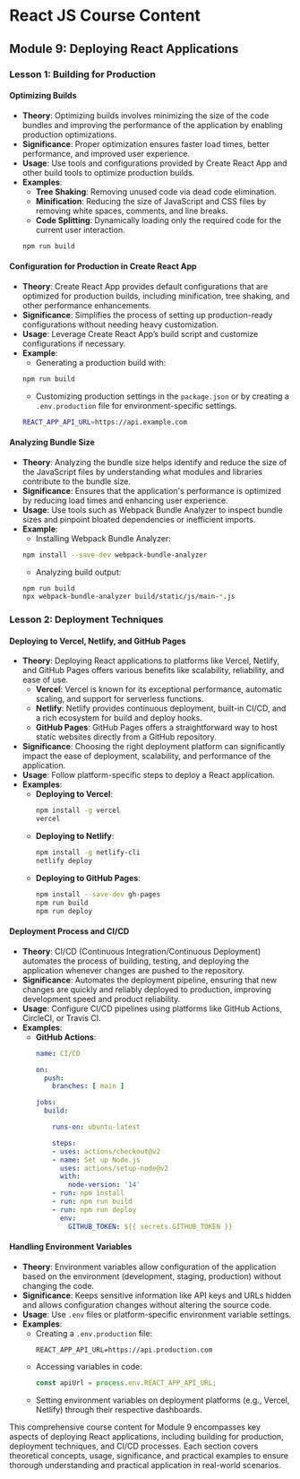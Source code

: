 # React JS Course Content

## Module 9: Deploying React Applications

### Lesson 1: Building for Production

#### Optimizing Builds
- **Theory**: Optimizing builds involves minimizing the size of the code bundles and improving the performance of the application by enabling production optimizations.
- **Significance**: Proper optimization ensures faster load times, better performance, and improved user experience.
- **Usage**: Use tools and configurations provided by Create React App and other build tools to optimize production builds.
- **Examples**:
  - **Tree Shaking**: Removing unused code via dead code elimination.
  - **Minification**: Reducing the size of JavaScript and CSS files by removing white spaces, comments, and line breaks.
  - **Code Splitting**: Dynamically loading only the required code for the current user interaction.
  ```bash
  npm run build
  ```

#### Configuration for Production in Create React App
- **Theory**: Create React App provides default configurations that are optimized for production builds, including minification, tree shaking, and other performance enhancements.
- **Significance**: Simplifies the process of setting up production-ready configurations without needing heavy customization.
- **Usage**: Leverage Create React App’s build script and customize configurations if necessary.
- **Example**:
  - Generating a production build with:
  ```bash
  npm run build
  ```
  - Customizing production settings in the `package.json` or by creating a `.env.production` file for environment-specific settings.
  ```bash
  REACT_APP_API_URL=https://api.example.com
  ```

#### Analyzing Bundle Size
- **Theory**: Analyzing the bundle size helps identify and reduce the size of the JavaScript files by understanding what modules and libraries contribute to the bundle size.
- **Significance**: Ensures that the application's performance is optimized by reducing load times and enhancing user experience.
- **Usage**: Use tools such as Webpack Bundle Analyzer to inspect bundle sizes and pinpoint bloated dependencies or inefficient imports.
- **Example**:
  - Installing Webpack Bundle Analyzer:
  ```bash
  npm install --save-dev webpack-bundle-analyzer
  ```
  - Analyzing build output:
  ```bash
  npm run build
  npx webpack-bundle-analyzer build/static/js/main-*.js
  ```

### Lesson 2: Deployment Techniques

#### Deploying to Vercel, Netlify, and GitHub Pages
- **Theory**: Deploying React applications to platforms like Vercel, Netlify, and GitHub Pages offers various benefits like scalability, reliability, and ease of use.
  - **Vercel**: Vercel is known for its exceptional performance, automatic scaling, and support for serverless functions.
  - **Netlify**: Netlify provides continuous deployment, built-in CI/CD, and a rich ecosystem for build and deploy hooks.
  - **GitHub Pages**: GitHub Pages offers a straightforward way to host static websites directly from a GitHub repository.
- **Significance**: Choosing the right deployment platform can significantly impact the ease of deployment, scalability, and performance of the application.
- **Usage**: Follow platform-specific steps to deploy a React application.
- **Examples**:
  - **Deploying to Vercel**:
    ```sh
    npm install -g vercel
    vercel
    ```
  - **Deploying to Netlify**:
    ```bash
    npm install -g netlify-cli
    netlify deploy
    ```
  - **Deploying to GitHub Pages**:
    ```bash
    npm install --save-dev gh-pages
    npm run build
    npm run deploy
    ```

#### Deployment Process and CI/CD
- **Theory**: CI/CD (Continuous Integration/Continuous Deployment) automates the process of building, testing, and deploying the application whenever changes are pushed to the repository.
- **Significance**: Automates the deployment pipeline, ensuring that new changes are quickly and reliably deployed to production, improving development speed and product reliability.
- **Usage**: Configure CI/CD pipelines using platforms like GitHub Actions, CircleCI, or Travis CI.
- **Examples**:
  - **GitHub Actions**:
    ```yaml
    name: CI/CD

    on:
      push:
        branches: [ main ]

    jobs:
      build:

        runs-on: ubuntu-latest

        steps:
        - uses: actions/checkout@v2
        - name: Set up Node.js
          uses: actions/setup-node@v2
          with:
            node-version: '14'
        - run: npm install
        - run: npm run build
        - run: npm run deploy
          env:
            GITHUB_TOKEN: ${{ secrets.GITHUB_TOKEN }}
    ```

#### Handling Environment Variables
- **Theory**: Environment variables allow configuration of the application based on the environment (development, staging, production) without changing the code.
- **Significance**: Keeps sensitive information like API keys and URLs hidden and allows configuration changes without altering the source code.
- **Usage**: Use `.env` files or platform-specific environment variable settings.
- **Examples**:
  - Creating a `.env.production` file:
    ```env
    REACT_APP_API_URL=https://api.production.com
    ```
  - Accessing variables in code:
    ```javascript
    const apiUrl = process.env.REACT_APP_API_URL;
    ```
  - Setting environment variables on deployment platforms (e.g., Vercel, Netlify) through their respective dashboards.

This comprehensive course content for Module 9 encompasses key aspects of deploying React applications, including building for production, deployment techniques, and CI/CD processes. Each section covers theoretical concepts, usage, significance, and practical examples to ensure thorough understanding and practical application in real-world scenarios.